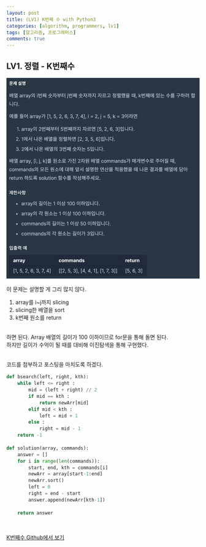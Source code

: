```yaml
---
layout: post
title: (LV1) K번째 수 with Python3
categories: [algorithm, programmers, lv1]
tags: [알고리즘, 프로그래머스]
comments: true
---
```


## LV1. 정렬 - K번째수



![](/assets/img/K번째수.png)

이 문제는 설명할 게 그리 많지 않다. <br>

1. array를 i~j까지 slicing
2. slicing한 배열을 sort
3. k번째 원소를 return

<br> 하면 된다. Array 배열의 길이가 100 이하이므로 for문을 통해 돌면 된다. <br>하지만 길이가 수억이 될 때를 대비해 이진탐색을 통해 구현했다.<br><br>

코드를 첨부하고 포스팅을 마치도록 하겠다.

```python
def bsearch(left, right, kth):
    while left <= right :
        mid = (left + right) // 2
        if mid == kth :
            return newArr[mid]
        elif mid < kth :
            left = mid + 1
        else :
            right = mid - 1
    return -1

def solution(array, commands):
    answer = []
    for i in range(len(commands)):
        start, end, kth = commands[i]
        newArr = array[start-1:end]
        newArr.sort()
        left = 0
        right = end - start
        answer.append(newArr[kth-1])
        
    return answer
```

<br>

[K번째수 Github에서 보기](https://github.com/ljh9601/BOJ-Programmers/blob/master/Programmers/Lv1/K번째%20수.py)